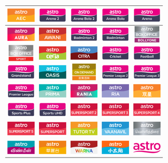 | ![](https://raw.githubusercontent.com/RevGear/logo/master/International/Astro/Astro-AEC.png) | ![](https://raw.githubusercontent.com/RevGear/logo/master/International/Astro/Astro-Arena-2.png) | ![](https://raw.githubusercontent.com/RevGear/logo/master/International/Astro/Astro-Arena-Bola-2.png) | ![](https://raw.githubusercontent.com/RevGear/logo/master/International/Astro/Astro-Arena-Bola.png) | ![](https://raw.githubusercontent.com/RevGear/logo/master/International/Astro/Astro-Arena.png) | 
|:---:|:---:|:---:|:---:|:---:| 
| ![](https://raw.githubusercontent.com/RevGear/logo/master/International/Astro/Astro-Aura.png) | ![](https://raw.githubusercontent.com/RevGear/logo/master/International/Astro/Astro-Awani.png) | ![](https://raw.githubusercontent.com/RevGear/logo/master/International/Astro/Astro-Badminton-2.png) | ![](https://raw.githubusercontent.com/RevGear/logo/master/International/Astro/Astro-Badminton.png) | ![](https://raw.githubusercontent.com/RevGear/logo/master/International/Astro/Astro-Bolly-One.png) | 
| ![](https://raw.githubusercontent.com/RevGear/logo/master/International/Astro/Astro-Box-Office-Sport.png) | ![](https://raw.githubusercontent.com/RevGear/logo/master/International/Astro/Astro-Ceria.png) | ![](https://raw.githubusercontent.com/RevGear/logo/master/International/Astro/Astro-Citra.png) | ![](https://raw.githubusercontent.com/RevGear/logo/master/International/Astro/Astro-Cricket.png) | ![](https://raw.githubusercontent.com/RevGear/logo/master/International/Astro/Astro-Football.png) | 
| ![](https://raw.githubusercontent.com/RevGear/logo/master/International/Astro/Astro-Grandstand.png) | ![](https://raw.githubusercontent.com/RevGear/logo/master/International/Astro/Astro-Oasis.png) | ![](https://raw.githubusercontent.com/RevGear/logo/master/International/Astro/Astro-On-Demand.png) | ![](https://raw.githubusercontent.com/RevGear/logo/master/International/Astro/Astro-Premier-League-2.png) | ![](https://raw.githubusercontent.com/RevGear/logo/master/International/Astro/Astro-Premier-League-3.png) | 
| ![](https://raw.githubusercontent.com/RevGear/logo/master/International/Astro/Astro-Premier-League.png) | ![](https://raw.githubusercontent.com/RevGear/logo/master/International/Astro/Astro-Prima.png) | ![](https://raw.githubusercontent.com/RevGear/logo/master/International/Astro/Astro-Rania.png) | ![](https://raw.githubusercontent.com/RevGear/logo/master/International/Astro/Astro-Ria.png) | ![](https://raw.githubusercontent.com/RevGear/logo/master/International/Astro/Astro-Shuang-Xing.png) | 
| ![](https://raw.githubusercontent.com/RevGear/logo/master/International/Astro/Astro-Sports-Plus.png) | ![](https://raw.githubusercontent.com/RevGear/logo/master/International/Astro/Astro-Sports-UHD.png) | ![](https://raw.githubusercontent.com/RevGear/logo/master/International/Astro/Astro-Super-Sport-2.png) | ![](https://raw.githubusercontent.com/RevGear/logo/master/International/Astro/Astro-Super-Sport-3.png) | ![](https://raw.githubusercontent.com/RevGear/logo/master/International/Astro/Astro-Super-Sport-4.png) | 
| ![](https://raw.githubusercontent.com/RevGear/logo/master/International/Astro/Astro-Super-Sport-5.png) | ![](https://raw.githubusercontent.com/RevGear/logo/master/International/Astro/Astro-Super-Sport.png) | ![](https://raw.githubusercontent.com/RevGear/logo/master/International/Astro/Astro-Tutor-T-V.png) | ![](https://raw.githubusercontent.com/RevGear/logo/master/International/Astro/Astro-Vaanavil.png) | ![](https://raw.githubusercontent.com/RevGear/logo/master/International/Astro/Astro-Vellithirai.png) | 
| ![](https://raw.githubusercontent.com/RevGear/logo/master/International/Astro/Astro-Vinmeen.png) | ![](https://raw.githubusercontent.com/RevGear/logo/master/International/Astro/Astro-Wah-Lai-Toi.png) | ![](https://raw.githubusercontent.com/RevGear/logo/master/International/Astro/Astro-Warna.png) | ![](https://raw.githubusercontent.com/RevGear/logo/master/International/Astro/Astro-Xiao-Tai-Yang.png) | ![](https://raw.githubusercontent.com/RevGear/logo/master/International/Astro/Astro.png) | 

